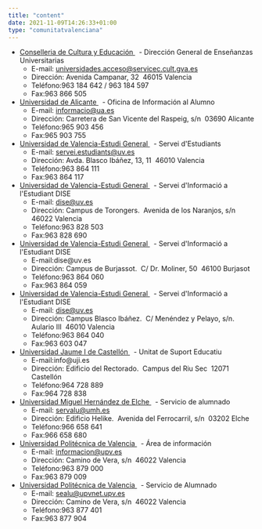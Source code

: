 ```yaml
---
title: "content"
date: 2021-11-09T14:26:33+01:00
type: "comunitatvalenciana"
---
```

<ul>
<li><a title="Enlace externo, se abre en ventana nueva" href="http://www.gva.es/industria/universidad/homepagecast.htm" rel="external" target="_blank">Conselleria de Cultura y Educaci&oacute;n <i class="icon fas fa-external-link-alt"></i></a><span>&nbsp;</span><img alt="" src="http://www.mecd.gob.es/docroot/fckeditor/images/smiley/mepsyd-ico/ico-internet.gif" />&nbsp;- Direcci&oacute;n General de Ense&ntilde;anzas Universitarias
<ul>
<li>E-mail:<span>&nbsp;</span><a href="mailto:universidades.acceso@servicec.cult.gva.es">universidades.acceso@servicec.cult.gva.es</a>&nbsp;<img alt="" src="http://www.mecd.gob.es/docroot/fckeditor/images/smiley/mepsyd-ico/ico-mail.gif" /></li>
<li>Direcci&oacute;n: Avenida Campanar, 32&nbsp; 46015 Valencia</li>
<li>Tel&eacute;fono:963 184 642 / 963 184 597</li>
<li>Fax:963 866 505</li>
</ul>
</li>
<li><a title="Enlace externo, se abre en ventana nueva" href="http://www.ua.es/" rel="external" target="_blank">Universidad de Alicante <i class="icon fas fa-external-link-alt"></i></a><span>&nbsp;</span><img alt="" src="http://www.mecd.gob.es/docroot/fckeditor/images/smiley/mepsyd-ico/ico-internet.gif" />&nbsp;- Oficina de Informaci&oacute;n al Alumno
<ul>
<li>E-mail:<span>&nbsp;</span><a href="mailto:informacio@ua.es">informacio@ua.es</a>&nbsp;<img alt="" src="http://www.mecd.gob.es/docroot/fckeditor/images/smiley/mepsyd-ico/ico-mail.gif" /></li>
<li>Direcci&oacute;n: Carretera de San Vicente del Raspeig, s/n&nbsp; 03690 Alicante</li>
<li>Tel&eacute;fono:965 903 456</li>
<li>Fax:965 903 755</li>
</ul>
</li>
<li><a title="Enlace externo, se abre en ventana nueva" href="http://sestud.uv.es/" rel="external" target="_blank">Universidad de Valencia-Estudi General <i class="icon fas fa-external-link-alt"></i></a><span>&nbsp;</span><img alt="" src="http://www.mecd.gob.es/docroot/fckeditor/images/smiley/mepsyd-ico/ico-internet.gif" />&nbsp;- Servei d'Estudiants
<ul>
<li>E-mail:<span>&nbsp;</span><a href="mailto:servei.estudiants@uv.es">servei.estudiants@uv.es</a>&nbsp;<img alt="" src="http://www.mecd.gob.es/docroot/fckeditor/images/smiley/mepsyd-ico/ico-mail.gif" /></li>
<li>Direcci&oacute;n: Avda. Blasco Ib&aacute;&ntilde;ez, 13, 11&nbsp; 46010 Valencia</li>
<li>Tel&eacute;fono:963 864 111</li>
<li>Fax:963 864 117</li>
</ul>
</li>
<li><a title="Enlace externo, se abre en ventana nueva" href="http://www.uv.es/dise" rel="external" target="_blank">Universidad de Valencia-Estudi General <i class="icon fas fa-external-link-alt"></i></a><span>&nbsp;</span><img alt="" src="http://www.mecd.gob.es/docroot/fckeditor/images/smiley/mepsyd-ico/ico-internet.gif" />&nbsp;- Servei d'Informaci&oacute; a l'Estudiant DISE
<ul>
<li>E-mail:<span>&nbsp;</span><a href="mailto:dise@uv.es">dise@uv.es</a>&nbsp;<img alt="" src="http://www.mecd.gob.es/docroot/fckeditor/images/smiley/mepsyd-ico/ico-mail.gif" /></li>
<li>Direcci&oacute;n: Campus de Torongers.&nbsp; Avenida de los Naranjos, s/n&nbsp; 46022 Valencia</li>
<li>Tel&eacute;fono:963 828 503</li>
<li>Fax:963 828 690</li>
</ul>
</li>
<li><a title="Enlace externo, se abre en ventana nueva" href="http://www.uv.es/dise" rel="external" target="_blank">Universidad de Valencia-Estudi General <i class="icon fas fa-external-link-alt"></i></a><span>&nbsp;</span><img alt="" src="http://www.mecd.gob.es/docroot/fckeditor/images/smiley/mepsyd-ico/ico-internet.gif" />&nbsp;- Servei d'Informaci&oacute; a l'Estudiant DISE
<ul>
<li>E-mail:dise@uv.es<span>&nbsp;</span><img alt="" src="http://www.mecd.gob.es/docroot/fckeditor/images/smiley/mepsyd-ico/ico-mail.gif" /></li>
<li>Direcci&oacute;n: Campus de Burjassot.&nbsp; C/ Dr. Moliner, 50&nbsp; 46100 Burjasot</li>
<li>Tel&eacute;fono:963 864 060</li>
<li>Fax:963 864 059</li>
</ul>
</li>
<li><a title="Enlace externo, se abre en ventana nueva" href="http://www.uv.es/dise" rel="external" target="_blank">Universidad de Valencia-Estudi General <i class="icon fas fa-external-link-alt"></i></a><span>&nbsp;</span><img alt="" src="http://www.mecd.gob.es/docroot/fckeditor/images/smiley/mepsyd-ico/ico-internet.gif" />&nbsp;- Servei d'Informaci&oacute; a l'Estudiant DISE
<ul>
<li>E-mail:<span>&nbsp;</span><a href="mailto:dise@uv.es">dise@uv.es</a>&nbsp;<img alt="" src="http://www.mecd.gob.es/docroot/fckeditor/images/smiley/mepsyd-ico/ico-mail.gif" /></li>
<li>Direcci&oacute;n: Campus Blasco Ib&aacute;&ntilde;ez.&nbsp; C/ Men&eacute;ndez y Pelayo, s/n. Aulario III&nbsp; 46010 Valencia</li>
<li>Tel&eacute;fono:963 864 040</li>
<li>Fax:963 603 047</li>
</ul>
</li>
<li><a title="Enlace externo, se abre en ventana nueva" href="http://sic.uji.es/" rel="external" target="_blank">Universidad Jaume I de Castell&oacute;n <i class="icon fas fa-external-link-alt"></i></a><span>&nbsp;</span><img alt="" src="http://www.mecd.gob.es/docroot/fckeditor/images/smiley/mepsyd-ico/ico-internet.gif" />&nbsp;- Unitat de Suport Educatiu
<ul>
<li>E-mail:info@uji.es<span>&nbsp;</span><img alt="" src="http://www.mecd.gob.es/docroot/fckeditor/images/smiley/mepsyd-ico/ico-mail.gif" /></li>
<li>Direcci&oacute;n: Edificio del Rectorado.&nbsp; Campus del Riu Sec&nbsp; 12071 Castell&oacute;n</li>
<li>Tel&eacute;fono:964 728 889</li>
<li>Fax:964 728 838</li>
</ul>
</li>
<li><a title="Enlace externo, se abre en ventana nueva" href="http://www.umh.es/" rel="external" target="_blank">Universidad Miguel Hern&aacute;ndez de Elche <i class="icon fas fa-external-link-alt"></i></a><span>&nbsp;</span><img alt="" src="http://www.mecd.gob.es/docroot/fckeditor/images/smiley/mepsyd-ico/ico-internet.gif" />&nbsp;- Servicio de alumnado
<ul>
<li>E-mail:<span>&nbsp;</span><a href="mailto:servalu@umh.es">servalu@umh.es</a>&nbsp;<img alt="" src="http://www.mecd.gob.es/docroot/fckeditor/images/smiley/mepsyd-ico/ico-mail.gif" />&nbsp;</li>
<li>Direcci&oacute;n: Edificio Helike.&nbsp; Avenida del Ferrocarril, s/n&nbsp; 03202 Elche</li>
<li>Tel&eacute;fono:966 658 641</li>
<li>Fax:966 658 680</li>
</ul>
</li>
<li><a title="Enlace externo, se abre en ventana nueva" href="http://www.upv.es/ainfo" rel="external" target="_blank">Universidad Polit&eacute;cnica de Valencia <i class="icon fas fa-external-link-alt"></i></a><span>&nbsp;</span><img alt="" src="http://www.mecd.gob.es/docroot/fckeditor/images/smiley/mepsyd-ico/ico-internet.gif" />&nbsp;- &Aacute;rea de informaci&oacute;n
<ul>
<li>E-mail:<span>&nbsp;</span><a href="mailto:informacion@upv.es">informacion@upv.es</a><span>&nbsp;</span><img alt="" src="http://www.mecd.gob.es/docroot/fckeditor/images/smiley/mepsyd-ico/ico-mail.gif" /></li>
<li>Direcci&oacute;n: Camino de Vera, s/n&nbsp; 46022 Valencia</li>
<li>Tel&eacute;fono:963 879 000</li>
<li>Fax:963 879 009</li>
</ul>
</li>
<li><a title="Enlace externo, se abre en ventana nueva" href="http://www.upv.es/alumnat" rel="external" target="_blank">Universidad Polit&eacute;cnica de Valencia <i class="icon fas fa-external-link-alt"></i></a><span>&nbsp;</span><img alt="" src="http://www.mecd.gob.es/docroot/fckeditor/images/smiley/mepsyd-ico/ico-internet.gif" />&nbsp;- Servicio de Alumnado&nbsp;
<ul>
<li>E-mail:<span>&nbsp;</span><a href="mailto:sealu@upvnet.upv.es">sealu@upvnet.upv.es</a><span>&nbsp;</span><img alt="" src="http://www.mecd.gob.es/docroot/fckeditor/images/smiley/mepsyd-ico/ico-mail.gif" /></li>
<li>Direcci&oacute;n: Camino de Vera, s/n&nbsp; 46022 Valencia</li>
<li>Tel&eacute;fono:963 877 401</li>
<li>Fax:963 877 904</li>
</ul>
</li>
</ul>